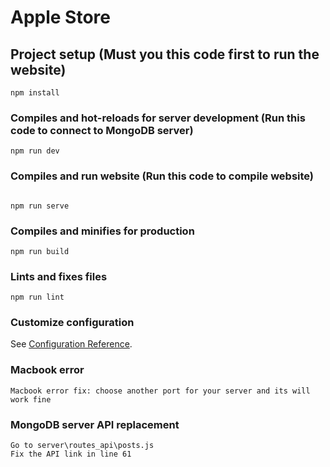 # Apple Store

## Project setup (Must you this code first to run the website)
```
npm install
```

### Compiles and hot-reloads for server development (Run this code to connect to MongoDB server)
```
npm run dev
```
### Compiles and run website (Run this code to compile website)
```

npm run serve
```


### Compiles and minifies for production
```
npm run build
```

### Lints and fixes files
```
npm run lint
```

### Customize configuration
See [Configuration Reference](https://cli.vuejs.org/config/).


### Macbook error
```
Macbook error fix: choose another port for your server and its will work fine
```
### MongoDB server API replacement
```
Go to server\routes_api\posts.js
Fix the API link in line 61
````


